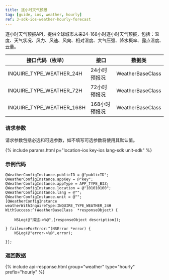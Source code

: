 ```yaml
---
title: 逐小时天气预报
tag: [guide, ios, weather, hourly]
ref: 3-sdk-ios-weather-hourly-forecast
---
```


逐小时天气预报API，提供全球城市未来24-168小时逐小时天气预报，包括：温度、天气状况、风力、风速、风向、相对湿度、大气压强、降水概率、露点温度、云量。

| 接口代码（枚举）          | 接口          | 数据类           |
| ------------------------- | ------------- | ---------------- |
| INQUIRE_TYPE_WEATHER_24H  | 24小时预报况  | WeatherBaseClass |
| INQUIRE_TYPE_WEATHER_72H  | 72小时预报况  | WeatherBaseClass |
| INQUIRE_TYPE_WEATHER_168H | 168小时预报况 | WeatherBaseClass |

### 请求参数

请求参数包括必选和可选参数，如不填写可选参数将使用其默认值。

{% include params.html p="location-ios key-ios lang-sdk unit-sdk" %}

### 示例代码

```objc
QWeatherConfigInstance.publicID = @"publicID";
QWeatherConfigInstance.appKey = @"key";
QWeatherConfigInstance.appType = APP_TYPE_BIZ;
QWeatherConfigInstance.location = @"101010100";
QWeatherConfigInstance.lang = @"";
QWeatherConfigInstance.unit = @"";
[QWeatherConfigInstance weatherWithInquireType:INQUIRE_TYPE_WEATHER_24H WithSuccess:^(WeatherBaseClass  *responseObject) {
        
    NSLog(@"描述->%@",[responseObject description]);
        
} faileureForError:^(NSError *error) {
    NSLog(@"error->%@",error);
        
}]; 
```

### 返回数据

{% include api-response.html group="weather" type="hourly" prefix="hourly" %}
